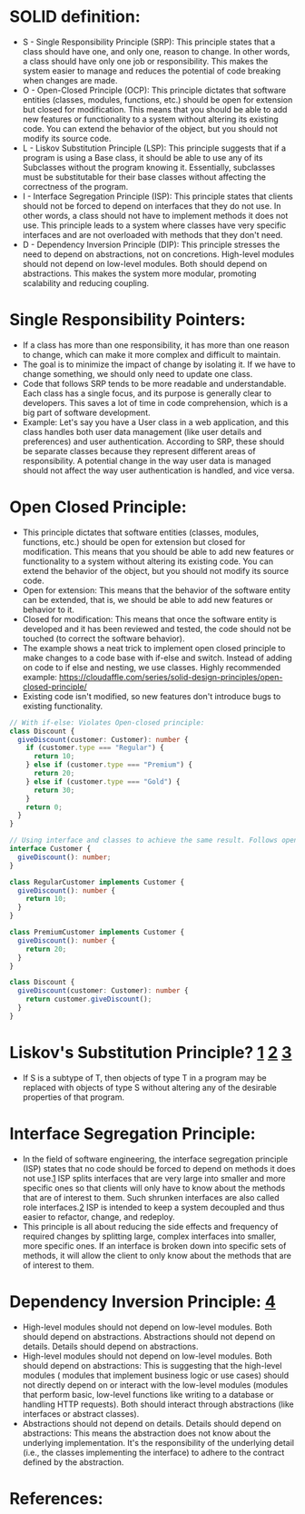 # SOLID definition:
- S - Single Responsibility Principle (SRP): This principle states that a class should have one, and only one, reason to change. In other words, a class should have only one job or responsibility. This makes the system easier to manage and reduces the potential of code breaking when changes are made.
- O - Open-Closed Principle (OCP): This principle dictates that software entities (classes, modules, functions, etc.) should be open for extension but closed for modification. This means that you should be able to add new features or functionality to a system without altering its existing code. You can extend the behavior of the object, but you should not modify its source code.
- L - Liskov Substitution Principle (LSP): This principle suggests that if a program is using a Base class, it should be able to use any of its Subclasses without the program knowing it. Essentially, subclasses must be substitutable for their base classes without affecting the correctness of the program.
- I - Interface Segregation Principle (ISP): This principle states that clients should not be forced to depend on interfaces that they do not use. In other words, a class should not have to implement methods it does not use. This principle leads to a system where classes have very specific interfaces and are not overloaded with methods that they don't need.
- D - Dependency Inversion Principle (DIP): This principle stresses the need to depend on abstractions, not on concretions. High-level modules should not depend on low-level modules. Both should depend on abstractions. This makes the system more modular, promoting scalability and reducing coupling. 


# Single Responsibility Pointers:
- If a class has more than one responsibility, it has more than one reason to change, which can make it more complex and difficult to maintain.
- The goal is to minimize the impact of change by isolating it. If we have to change something, we should only need to update one class.
- Code that follows SRP tends to be more readable and understandable. Each class has a single focus, and its purpose is generally clear to developers. This saves a lot of time in code comprehension, which is a big part of software development.
- Example:  Let's say you have a User class in a web application, and this class handles both user data management (like user details and preferences) and user authentication. According to SRP, these should be separate classes because they represent different areas of responsibility. A potential change in the way user data is managed should not affect the way user authentication is handled, and vice versa.

# Open Closed Principle:
- This principle dictates that software entities (classes, modules, functions, etc.) should be open for extension but closed for modification. This means that you should be able to add new features or functionality to a system without altering its existing code. You can extend the behavior of the object, but you should not modify its source code.
- Open for extension: This means that the behavior of the software entity can be extended, that is, we should be able to add new features or behavior to it.
- Closed for modification: This means that once the software entity is developed and it has been reviewed and tested, the code should not be touched (to correct the software behavior).
- The example shows a neat trick to implement open closed principle to make changes to a code base with if-else and switch. Instead of adding on code to if else and nesting, we use classes. Highly recommended example: https://cloudaffle.com/series/solid-design-principles/open-closed-principle/
- Existing code isn't modified, so new features don't introduce bugs to existing functionality.
```ts       
// With if-else: Violates Open-closed principle:
class Discount {
  giveDiscount(customer: Customer): number {
    if (customer.type === "Regular") {
      return 10;
    } else if (customer.type === "Premium") {
      return 20;
    } else if (customer.type === "Gold") {
      return 30;
    }
    return 0;
  }
}
```
```ts
// Using interface and classes to achieve the same result. Follows open closed principle and is cleaner comparatively:
interface Customer {
  giveDiscount(): number;
}

class RegularCustomer implements Customer {
  giveDiscount(): number {
    return 10;
  }
}

class PremiumCustomer implements Customer {
  giveDiscount(): number {
    return 20;
  }
}

class Discount {
  giveDiscount(customer: Customer): number {
    return customer.giveDiscount();
  }
}
```

# Liskov's Substitution Principle? [1] [2] [3]
- If S is a subtype of T, then objects of type T in a program may be replaced with objects of type S without altering any of the desirable properties of that program.

# Interface Segregation Principle: 
- In the field of software engineering, the interface segregation principle (ISP) states that no code should be forced to depend on methods it does not use.[1] ISP splits interfaces that are very large into smaller and more specific ones so that clients will only have to know about the methods that are of interest to them. Such shrunken interfaces are also called role interfaces.[2] ISP is intended to keep a system decoupled and thus easier to refactor, change, and redeploy. 
- This principle is all about reducing the side effects and frequency of required changes by splitting large, complex interfaces into smaller, more specific ones. If an interface is broken down into specific sets of methods, it will allow the client to only know about the methods that are of interest to them.

# Dependency Inversion Principle: [4]
- High-level modules should not depend on low-level modules. Both should depend on abstractions. Abstractions should not depend on details. Details should depend on abstractions.
- High-level modules should not depend on low-level modules. Both should depend on abstractions: This is suggesting that the high-level modules ( modules that implement business logic or use cases) should not directly depend on or interact with the low-level modules (modules that perform basic, low-level functions like writing to a database or handling HTTP requests). Both should interact through abstractions (like interfaces or abstract classes).
- Abstractions should not depend on details. Details should depend on abstractions: This means the abstraction does not know about the underlying implementation. It's the responsibility of the underlying detail (i.e., the classes implementing the interface) to adhere to the contract defined by the abstraction.



# References:
[1]: https://www.linkedin.com/pulse/liskov-substitution-principle-lsp-frontend-prithveesh-goel/
[2]: https://stackoverflow.com/questions/56860/what-is-an-example-of-the-liskov-substitution-principle
[3]: https://cloudaffle.com/series/solid-design-principles/liskov-substitution-principle/
[4]: https://cloudaffle.com/series/solid-design-principles/dependency-inversion-principle/